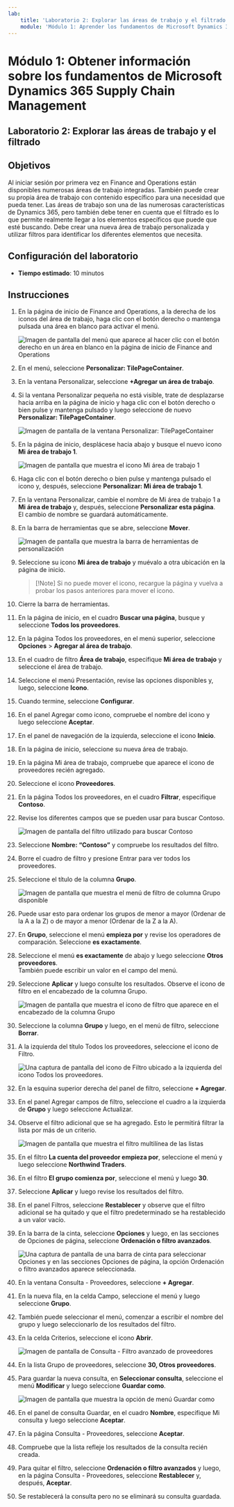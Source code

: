 ```yaml
---
lab:
    title: 'Laboratorio 2: Explorar las áreas de trabajo y el filtrado'
    module: 'Módulo 1: Aprender los fundamentos de Microsoft Dynamics 365 Supply Chain Management'
---
```


# Módulo 1: Obtener información sobre los fundamentos de Microsoft Dynamics 365 Supply Chain Management

## Laboratorio 2: Explorar las áreas de trabajo y el filtrado

## Objetivos

Al iniciar sesión por primera vez en Finance and Operations están disponibles numerosas áreas de trabajo integradas. También puede crear su propia área de trabajo con contenido específico para una necesidad que pueda tener. Las áreas de trabajo son una de las numerosas características de Dynamics 365, pero también debe tener en cuenta que el filtrado es lo que permite realmente llegar a los elementos específicos que puede que esté buscando. Debe crear una nueva área de trabajo personalizada y utilizar filtros para identificar los diferentes elementos que necesita.

## Configuración del laboratorio

   - **Tiempo estimado**: 10 minutos

## Instrucciones

1. En la página de inicio de Finance and Operations, a la derecha de los iconos del área de trabajo, haga clic con el botón derecho o mantenga pulsada una área en blanco para activar el menú.

    ![Imagen de pantalla del menú que aparece al hacer clic con el botón derecho en un área en blanco en la página de inicio de Finance and Operations](./media/m1-common-home-page-right-click-personalize.png)

1. En el menú, seleccione **Personalizar: TilePageContainer**.

1. En la ventana Personalizar, seleccione **+Agregar un área de trabajo**.

1. Si la ventana Personalizar pequeña no está visible, trate de desplazarse hacia arriba en la página de inicio y haga clic con el botón derecho o bien pulse y mantenga pulsado y luego seleccione de nuevo **Personalizar: TilePageContainer**.

    ![Imagen de pantalla de la ventana Personalizar: TilePageContainer](./media/m1-common-home-page-right-click-personalize-window.png)

1. En la página de inicio, desplácese hacia abajo y busque el nuevo icono **Mi área de trabajo 1**.

    ![Imagen de pantalla que muestra el icono Mi área de trabajo 1](./media/m1-common-home-page-my-workspace-1.png)

1. Haga clic con el botón derecho o bien pulse y mantenga pulsado el icono y, después, seleccione **Personalizar: Mi área de trabajo 1**.

1. En la ventana Personalizar, cambie el nombre de Mi área de trabajo 1 a **Mi área de trabajo** y, después, seleccione **Personalizar esta página**.  
    El cambio de nombre se guardará automáticamente.

1. En la barra de herramientas que se abre, seleccione **Mover**.

    ![Imagen de pantalla que muestra la barra de herramientas de personalización](./media/m1-common-personize-this-page-toolbar.png)

1. Seleccione su icono **Mi área de trabajo** y muévalo a otra ubicación en la página de inicio.

    >[!Note] Si no puede mover el icono, recargue la página y vuelva a probar los pasos anteriores para mover el icono.

1. Cierre la barra de herramientas.

1. En la página de inicio, en el cuadro **Buscar una página**, busque y seleccione **Todos los proveedores**.

1. En la página Todos los proveedores, en el menú superior, seleccione **Opciones** > **Agregar al área de trabajo**.

1. En el cuadro de filtro **Área de trabajo**, especifique **Mi área de trabajo** y seleccione el área de trabajo.

1. Seleccione el menú Presentación, revise las opciones disponibles y, luego, seleccione **Icono**.

1. Cuando termine, seleccione **Configurar**.

1. En el panel Agregar como icono, compruebe el nombre del icono y luego seleccione **Aceptar**.

1. En el panel de navegación de la izquierda, seleccione el icono **Inicio**.

1. En la página de inicio, seleccione su nueva área de trabajo.

1. En la página Mi área de trabajo, compruebe que aparece el icono de proveedores recién agregado.

1. Seleccione el icono **Proveedores**.

1. En la página Todos los proveedores, en el cuadro **Filtrar**, especifique **Contoso**.

1. Revise los diferentes campos que se pueden usar para buscar Contoso.

    ![Imagen de pantalla del filtro utilizado para buscar Contoso](./media/m1-common-filter-vendor-contoso.png)

1. Seleccione **Nombre: “Contoso”** y compruebe los resultados del filtro.

1. Borre el cuadro de filtro y presione Entrar para ver todos los proveedores.

1. Seleccione el título de la columna **Grupo**.

    ![Imagen de pantalla que muestra el menú de filtro de columna Grupo disponible](./media/m1-common-filter-group-column.png)

1. Puede usar esto para ordenar los grupos de menor a mayor (Ordenar de la A a la Z) o de mayor a menor (Ordenar de la Z a la A).

1. En **Grupo**, seleccione el menú **empieza por** y revise los operadores de comparación. Seleccione **es exactamente**.

1. Seleccione el menú **es exactamente** de abajo y luego seleccione **Otros proveedores**.  
    También puede escribir un valor en el campo del menú.

1. Seleccione **Aplicar** y luego consulte los resultados. Observe el icono de filtro en el encabezado de la columna Grupo.

    ![Imagen de pantalla que muestra el icono de filtro que aparece en el encabezado de la columna Grupo](./media/m1-common-group-column-filter.png)

1. Seleccione la columna **Grupo** y luego, en el menú de filtro, seleccione **Borrar**.

1. A la izquierda del título Todos los proveedores, seleccione el icono de Filtro.

    ![Una captura de pantalla del icono de Filtro ubicado a la izquierda del icono Todos los proveedores.](./media/m1-common-all-vendors-page-filter.png)

1. En la esquina superior derecha del panel de filtro, seleccione **+ Agregar**.

1. En el panel Agregar campos de filtro, seleccione el cuadro a la izquierda de **Grupo** y luego seleccione Actualizar.

1. Observe el filtro adicional que se ha agregado. Esto le permitirá filtrar la lista por más de un criterio.

    ![Imagen de pantalla que muestra el filtro multilínea de las listas](./media/m1-common-multi-line-filter.png)

1. En el filtro **La cuenta del proveedor empieza por**, seleccione el menú y luego seleccione **Northwind Traders**.

1. En el filtro **El grupo comienza por**, seleccione el menú y luego **30**.

1. Seleccione **Aplicar** y luego revise los resultados del filtro.

1. En el panel Filtros, seleccione **Restablecer** y observe que el filtro adicional se ha quitado y que el filtro predeterminado se ha restablecido a un valor vacío.

1. En la barra de la cinta, seleccione **Opciones** y luego, en las secciones de Opciones de página, seleccione **Ordenación o filtro avanzados**.

    ![Una captura de pantalla de una barra de cinta para seleccionar Opciones y en las secciones Opciones de página, la opción Ordenación o filtro avanzados aparece seleccionada.](./media/m1-common-advanced-filter-sort-ribbon.png)

1. En la ventana Consulta - Proveedores, seleccione **+ Agregar**.

1. En la nueva fila, en la celda Campo, seleccione el menú y luego seleccione **Grupo**.

1. También puede seleccionar el menú, comenzar a escribir el nombre del grupo y luego seleccionarlo de los resultados del filtro.

1. En la celda Criterios, seleccione el icono **Abrir**.

    ![Imagen de pantalla de Consulta - Filtro avanzado de proveedores](./media/m1-common-inquire-vendor-advanced-filter.png)

1. En la lista Grupo de proveedores, seleccione **30, Otros proveedores**.

1. Para guardar la nueva consulta, en **Seleccionar consulta**, seleccione el menú **Modificar** y luego seleccione **Guardar como**.

    ![Imagen de pantalla que muestra la opción de menú Guardar como](./media/m1-common-inquiry-vendors-advanced-filter-save-as.png)

1. En el panel de consulta Guardar, en el cuadro **Nombre**, especifique Mi consulta y luego seleccione **Aceptar**.

1. En la página Consulta - Proveedores, seleccione **Aceptar**.

1. Compruebe que la lista refleje los resultados de la consulta recién creada.

1. Para quitar el filtro, seleccione **Ordenación o filtro avanzados** y luego, en la página Consulta - Proveedores, seleccione **Restablecer** y, después, **Aceptar**.

1. Se restablecerá la consulta pero no se eliminará su consulta guardada.
